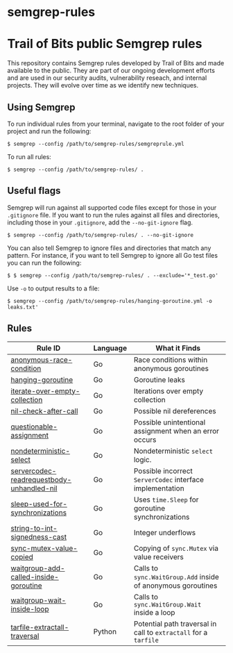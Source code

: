 # semgrep-rules

# Trail of Bits public Semgrep rules

This repository contains Semgrep rules developed by Trail of Bits and made available to the public. They are part of our ongoing development efforts and are used in our security audits, vulnerability reseach, and internal projects. They will evolve over time as we identify new techniques.

## Using Semgrep

To run individual rules from your terminal, navigate to the root folder of your project and run the following:

```shell
$ semgrep --config /path/to/semgrep-rules/semgreprule.yml
```

To run all rules:

```shell
$ semgrep --config /path/to/semgrep-rules/ .
```

## Useful flags

Semgrep will run against all supported code files except for those in your `.gitignore` file. If you want to run the rules against all files and directories, including those in your `.gitignore`, add the `--no-git-ignore` flag.

```shell
$ semgrep --config /path/to/semgrep-rules/ . --no-git-ignore
```

You can also tell Semgrep to ignore files and directories that match any pattern. For instance, if you want to tell Semgrep to ignore all Go test files you can run the following:


```shell
$ $ semgrep --config /path/to/semgrep-rules/ . --exclude='*_test.go'
```

Use `-o` to output results to a file:

```shell
$ semgrep --config /path/to/semgrep-rules/hanging-goroutine.yml -o leaks.txt'
```

## Rules

Rule ID | Language | What it Finds
--- | --- | ---
[anonymous-race-condition](go/anonymous-race-condition.yml) | Go | Race conditions within anonymous goroutines
[hanging-goroutine](go/hanging-goroutine.yml) | Go | Goroutine leaks
[iterate-over-empty-collection](go/iterate-over-empty-collection.yml) | Go | Iterations over empty collection
[nil-check-after-call](go/nil-check-after-call.yml) | Go | Possible nil dereferences
[questionable-assignment](go/questionable-assignment.yml) | Go | Possible unintentional assignment when an error occurs
[nondeterministic-select](go/nondeterministic-select.yml) | Go | Nondeterministic `select` logic. 
[servercodec-readrequestbody-unhandled-nil](go/servercodec-readrequestbody-unhandled-nil.yml) | Go | Possible incorrect `ServerCodec` interface implementation
[sleep-used-for-synchronizations](go/sleep-used-for-synchronizations.yml) | Go | Uses `time.Sleep` for goroutine synchronizations
[string-to-int-signedness-cast](go/string-to-int-signedness-cast.yml) | Go | Integer underflows
[sync-mutex-value-copied](go/sync-mutex-value-copied.yml) | Go | Copying of `sync.Mutex` via value receivers
[waitgroup-add-called-inside-goroutine](go/waitgroup-add-called-inside-goroutine.yml) | Go | Calls to `sync.WaitGroup.Add` inside of anonymous goroutines
[waitgroup-wait-inside-loop](go/waitgroup-wait-inside-loop.yml) | Go | Calls to `sync.WaitGroup.Wait` inside a loop
[tarfile-extractall-traversal](python/tarfile-extractall-traversal.yml) | Python | Potential path traversal in call to `extractall` for a `tarfile`
